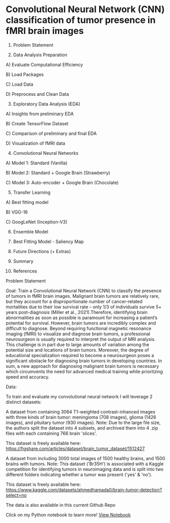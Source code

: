 # Convolutional Neural Network (CNN) classification of tumor presence in fMRI brain images

1) Problem Statement

2) Data Analysis Preparation

A) Evaluate Computational Efficiency

B) Load Packages

C) Load Data

D) Preprocess and Clean Data

3) Exploratory Data Analysis (EDA)

A) Insights from preliminary EDA

B) Create TensorFlow Dataset

C) Comparison of preliminary and final EDA

D) Visualization of fMRI data

4) Convolutional Neural Networks

A) Model 1: Standard (Vanilla)

B) Model 2: Standard + Google Brain (Strawberry)

C) Model 3: Auto-encoder + Google Brain (Chocolate)

5) Transfer Learning

A) Best fitting model

B) VGG-16

C) GoogLeNet (Inception-V3)

6) Ensemble Model

7) Best Fitting Model - Saliency Map

8) Future Directions (+ Extras)

9) Summary

10) References

    
Problem Statement

Goal: Train a Convolutional Neural Network (CNN) to classify the presence of tumors in fMRI brain images.
Malignant brain tumors are relatively rare, but they account for a disproportionate number of cancer-related mortalities due to their low survival rate – only 1/3 of individuals survive 5+ years post-diagnosis (Miller et al., 2021).Therefore, identifying brain abnormalities as soon as possible is paramount for increasing a patient’s potential for survival. However, brain tumors are incredibly complex and difficult to diagnose. Beyond requiring functional magnetic resonance imaging (fMRI) to visualize and diagnose brain tumors, a professional neurosurgeon is usually required to interpret the output of MRI analysis. This challenge is in part due to large amounts of variation among the potential size and locations of brain tumors. Moreover, the degree of educational specialization required to become a neurosurgeon poses a significant obstacle for diagnosing brain tumors in developing countries. In sum, a new approach for diagnosing malignant brain tumors is necessary which circumvents the need for advanced medical training while prioritzing speed and accuracy.

Data:

To train and evaluate my convolutional neural network I will leverage 2 distinct datasets:

A dataset from  containing 3064 T1-weighted contrast-inhanced images with three kinds of brain tumor: meningioma (708 images), glioma (1426 images), and pituitary tumor (930 images).
Note: Due to the large file size, the authors split the dataset into 4 subsets, and archived them into 4 .zip files with each containing 766 brain 'slices'.

This dataset is freely available here: https://figshare.com/articles/dataset/brain_tumor_dataset/1512427

A dataset from  including 3000 total images of 1500 healthy brains, and 1500 brains with tumors.
Note: This dataset ('Br35H') is associated with a Kaggle competition for identifying tumors in neuroimaging data and is split into two different folders indicating whether a tumor was present ('yes' & 'no').

This dataset is freely available here: https://www.kaggle.com/datasets/ahmedhamada0/brain-tumor-detection?select=no

The data is also available in this current Github Repo

Click on my Python notebook to learn more!
[View Notebook](./fMRI_Tumor_DNN.ipynb)
